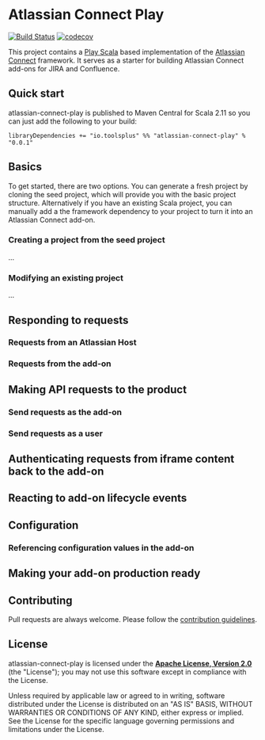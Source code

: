 Atlassian Connect Play
======================

[![Build Status](https://travis-ci.org/toolsplus/atlassian-connect-play.svg?branch=master)](https://travis-ci.org/toolsplus/atlassian-connect-play)
[![codecov](https://codecov.io/gh/toolsplus/atlassian-connect-play/branch/master/graph/badge.svg)](https://codecov.io/gh/toolsplus/atlassian-connect-play)


This project contains a [Play Scala](https://www.playframework.com/) based implementation of the [Atlassian Connect](https://connect.atlassian.com/) framework. It serves as a starter for building Atlassian Connect add-ons for JIRA and Confluence.

## Quick start

atlassian-connect-play is published to Maven Central for Scala 2.11 so you can just add the following to your build:

    libraryDependencies += "io.toolsplus" %% "atlassian-connect-play" % "0.0.1"

## Basics

To get started, there are two options. You can generate a fresh project by cloning the seed project, which
will provide you with the basic project structure. Alternatively if you have an existing Scala project, you can manually
add a the framework dependency to your project to turn it into an Atlassian Connect add-on.

### Creating a project from the seed project

...

### Modifying an existing project

...

## Responding to requests
 
### Requests from an Atlassian Host

### Requests from the add-on


## Making API requests to the product

### Send requests as the add-on

### Send requests as a user

## Authenticating requests from iframe content back to the add-on


## Reacting to add-on lifecycle events


## Configuration

### Referencing configuration values in the add-on


## Making your add-on production ready
  

## Contributing
 
Pull requests are always welcome. Please follow the [contribution guidelines](CONTRIBUTING.md).

## License

atlassian-connect-play is licensed under the **[Apache License, Version 2.0][apache]** (the
"License"); you may not use this software except in compliance with the License.

Unless required by applicable law or agreed to in writing, software
distributed under the License is distributed on an "AS IS" BASIS,
WITHOUT WARRANTIES OR CONDITIONS OF ANY KIND, either express or implied.
See the License for the specific language governing permissions and
limitations under the License.

[apache]: http://www.apache.org/licenses/LICENSE-2.0